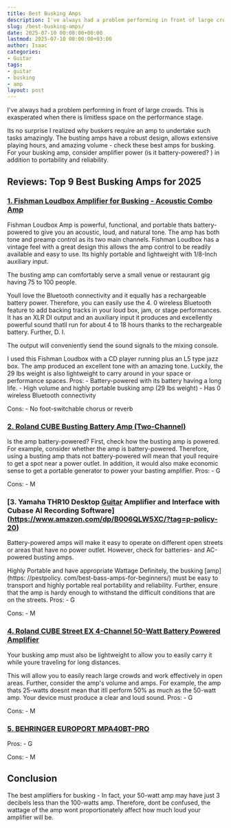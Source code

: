 ```yaml
---
title: Best Busking Amps
description: I've always had a problem performing in front of large crowds. This is exasperated when there is limitless space on the performance stage. Its no surprise I...
slug: /best-busking-amps/
date: 2025-07-10 00:00:00+00:00
lastmod: 2025-07-10 00:00:00+03:00
author: Isaac
categories:
- Guitar
tags:
- guitar
- busking
- amp
layout: post
---
```


I've always had a problem performing in front of large crowds. This is exasperated when there is limitless space on the performance stage.

Its no surprise I realized why buskers require an amp to undertake such tasks amazingly. The busting amps have a robust design, allows extensive playing hours, and amazing volume - check these best amps for busking. For your busking amp, consider amplifier power (is it battery-powered? ) in addition to portability and reliability.

##  Reviews: Top 9 Best Busking Amps for 2025

###  [1. Fishman Loudbox Amplifier for Busking - Acoustic Combo Amp](https://www.amazon.com/dp/B077NN9TRM/?tag=p-policy-20)

Fishman Loudbox Amp is powerful, functional, and portable thats battery-powered to give you an acoustic, loud, and natural tone. The amp has both tone and preamp control as its two main channels. Fishman Loudbox has a vintage feel with a great design this allows the amp control to be readily available and easy to use. Its highly portable and lightweight with 1/8-Inch auxiliary input.

The busting amp can comfortably serve a small venue or restaurant gig having 75 to 100 people.

Youll love the Bluetooth connectivity and it equally has a rechargeable battery power. Therefore, you can easily use the 4. 0 wireless Bluetooth feature to add backing tracks in your loud box, jam, or stage performances. It has an XLR DI output and an auxiliary input it produces and excellently powerful sound thatll run for about 4 to 18 hours thanks to the rechargeable battery. Further, D. I.

The output will conveniently send the sound signals to the mixing console.

I used this Fishman Loudbox with a CD player running plus an L5 type jazz box. The amp produced an excellent tone with an amazing tone. Luckily, the 29 lbs weight is also lightweight to carry around in your space or performance spaces. Pros: - Battery-powered with its battery having a long life. - High volume and highly portable busking amp (29 lbs weight) - Has 0 wireless Bluetooth connectivity

Cons: - No foot-switchable chorus or reverb

###  [2. Roland CUBE Busting Battery Amp (Two-Channel)](https://www.amazon.com/dp/B000XALFYW/?tag=p-policy-20)

Is the amp battery-powered? First, check how the busting amp is powered. For example, consider whether the amp is battery-powered. Therefore, using a busting amp thats not battery-powered will mean that youll require to get a spot near a power outlet. In addition, it would also make economic sense to get a portable generator to power your basting amplifier. Pros: - G

Cons: - M

###  [3. Yamaha THR10 Desktop [Guitar](https://pestpolicy.com/best-acoustic-guitar-under-1000/) Amplifier and Interface with Cubase AI Recording Software](https://www.amazon.com/dp/B006QLW5XC/?tag=p-policy-20)

Battery-powered amps will make it easy to operate on different open streets or areas that have no power outlet. However, check for batteries- and AC-powered busting amps.

Highly Portable and have appropriate Wattage Definitely, the busking [amp](https: //pestpolicy. com/best-bass-amps-for-beginners/) must be easy to transport and highly portable real portability and reliability. Further, ensure that the amp is hardy enough to withstand the difficult conditions that are on the streets. Pros: - G

Cons: - M

###  [4. Roland CUBE Street EX 4-Channel 50-Watt Battery Powered Amplifier](https://www.amazon.com/dp/B00JMU1RAG/?tag=p-policy-20)

Your busking amp must also be lightweight to allow you to easily carry it while youre traveling for long distances.

This will allow you to easily reach large crowds and work effectively in open areas. Further, consider the amp's volume and amps. For example, the amp thats 25-watts doesnt mean that itll perform 50% as much as the 50-watt amp. Your device must produce a clear and loud sound. Pros: - G

Cons: - M

###  [5. BEHRINGER EUROPORT MPA40BT-PRO](https://www.amazon.com/dp/B00ZTC56O4/?tag=p-policy-20)

Pros: - G

Cons: - M

##  Conclusion

The best amplifiers for busking - In fact, your 50-watt amp may have just 3 decibels less than the 100-watts amp. Therefore, dont be confused, the wattage of the amp wont proportionately affect how much loud your amplifier will be.
